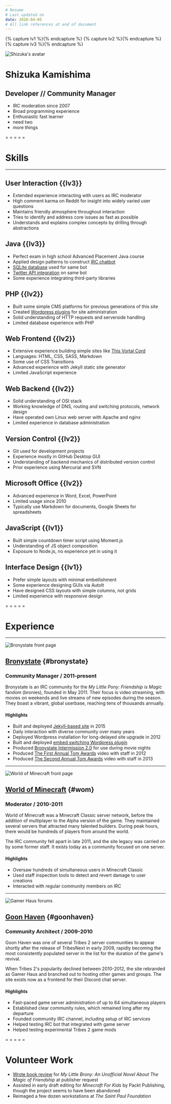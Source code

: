 ```yaml
---
# Resume
# Last updated on
date: 2016-04-05
# All link references at end of document
---
```

{% capture lv1 %}<span class="stars lv1"><i class="fa fa-star"></i><i class="fa fa-star-o"></i><i class="fa fa-star-o"></i></span>{% endcapture %}
{% capture lv2 %}<span class="stars lv2"><i class="fa fa-star"></i><i class="fa fa-star"></i><i class="fa fa-star-o"></i></span>{% endcapture %}
{% capture lv3 %}<span class="stars lv3"><i class="fa fa-star"></i><i class="fa fa-star"></i><i class="fa fa-star"></i></span>{% endcapture %}

<!-- Picture Credit: ASUKA Q by Naoto Ikeda, minor alterations by Shizuka Kamishima -->
![Shizuka's avatar](splash_160x240_asuka.png)

# Shizuka Kamishima

## Developer // Community Manager

 - IRC moderation since 2007
 - Broad programming experience
 - Enthusiastic fast learner
 - need two
 - more things

= = = = =

# Skills
* * *

## User Interaction {{lv3}}
 - Extended experience interacting with users as IRC moderator
 - High comment karma on Reddit for insight into widely varied user questions
 - Maintains friendly atmosphere throughout interaction
 - Tries to identify and address core issues as fast as possible
 - Understands and explains complex concepts by drilling through abstractions

## Java {{lv3}}
 - Perfect exam in high school Advanced Placement Java course
 - Applied design patterns to construct [IRC chatbot][hikaribot]
 - [SQLite database][hb-sqlite] used for same bot
 - [Twitter API integration][hb-twitter] on same bot
 - Some experience integrating third-party libraries

## PHP {{lv2}}
 - Built some simple CMS platforms for previous generations of this site
 - Created [Wordpress plugins][brst2embed] for site administration
 - Solid understanding of HTTP requests and serverside handling
 - Limited database experience with PHP

## Web Frontend {{lv2}}
 - Extensive experience building simple sites like [This Vortal Cord](/)
 - Languages: HTML, CSS, SASS, Markdown
 - Some use of CSS Transitions
 - Advanced experience with Jekyll static site generator
 - Limited JavaScript experience

## Web Backend {{lv2}}
 - Solid understanding of OSI stack
 - Working knowledge of DNS, routing and switching protocols, network design
 - Have operated own Linux web server with Apache and nginx
 - Limited experience in database administration

## Version Control {{lv2}}
 - Git used for development projects
 - Experience mostly in GitHub Desktop GUI
 - Understanding of backend mechanics of distributed version control
 - Prior experience using Mercurial and SVN

## Microsoft Office {{lv2}}
 - Advanced experience in Word, Excel, PowerPoint
 - Limited usage since 2010
 - Typically use Markdown for documents, Google Sheets for spreadsheets

## JavaScript {{lv1}}
 - Built simple countdown timer script using Moment.js
 - Understanding of JS object composition
 - Exposure to Node.js, no experience yet in using it

## Interface Design {{lv1}}
 - Prefer simple layouts with minimal embellishment
 - Some experience designing GUIs via AutoIt
 - Have designed CSS layouts with simple columns, not grids
 - Limited experience with responsive design

= = = = =

# Experience
* * *

![Bronystate front page](brstv3.png)

## [Bronystate](http://www.bronystate.net) {#bronystate}

### Community Manager / 2011-present

Bronystate is an IRC community for the *My Little Pony: Friendship is Magic*
fandom  (bronies), founded in May 2011. Their focus is video streaming, with
movies on weekends and live streams of new episodes during the season. They
boast a vibrant, global userbase, reaching tens of thousands annually.

#### Highlights
 - Built and deployed [Jekyll-based site][brst3repo] in 2015
 - Daily interaction with diverse community over many years
 - Deployed Wordpress installation for long-delayed site upgrade in 2012
 - Built and deployed [embed switching Wordpress plugin][brst2embed]
 - Produced [Bronystate Intermission 2.0][brstint] for use during movie nights
 - Produced [The First Annual Tom Awards][tom2012] video with staff in 2012
 - Produced [The Second Annual Tom Awards][tom2013] video with staff in 2013

* * *

![World of Minecraft front page](wom-frontpage.png)

## [World of Minecraft](http://www.worldofminecraft.com) {#wom}

### Moderator / 2010-2011

World of Minecraft was a Minecraft Classic server network, before the addition
of multiplayer to the Alpha version of the game. They maintained several servers
that attracted many talented builders. During peak hours, there would be
hundreds of players from around the world.

The IRC community fell apart in late 2011, and the site legacy was carried on by
some former staff. It exists today as a community focused on one server.

#### Highlights
 - Oversaw hundreds of simultaneous users in Minecraft Classic
 - Used staff inspection tools to detect and revert damage to user creations
 - Interacted with regular community members on IRC

* * *

![Gamer Haus forums](gh-forums.png)

## [Goon Haven](http://gamer.haus) {#goonhaven}

### Community Architect / 2009-2010

Goon Haven was one of several Tribes 2 server communities to appear shortly
after the release of TribesNext in early 2009, rapidly becoming the most
consistently populated server in the list for the duration of the game's
revival.

When Tribes 2's popularity declined between 2010-2012, the site rebranded as
Gamer Haus and branched out to hosting other games and groups. The site exists
now as a frontend for their Discord chat server.

#### Highlights
 - Fast-paced game server administration of up to 64 simultaneous players
 - Established clear community rules, which remained long after my departure
 - Founded community IRC channel, including setup of IRC services
 - Helped testing IRC bot that integrated with game server
 - Helped testing experimental Tribes 2 game mods

= = = = =

# Volunteer Work

 - [Wrote book review][bkreview] for *My Little Brony: An Unofficial Novel About
   The Magic of Friendship* at publisher request
 - Assisted in early draft editing for *Minecraft For Kids* by Packt Publishing,
   though the project seems to have been abandoned
 - Reimaged a few dozen workstations at *The Saint Paul Foundation*

[hikaribot]: https://github.com/shizuka/hikaribot/
[hb-sqlite]: https://github.com/shizuka/hikaribot/blob/banhammer/src/sk/hikaribot/banhammer/api/BanDatabase.java
[hb-twitter]: https://github.com/shizuka/hikaribot/blob/master/src/sk/hikaribot/twitter/TwitBot.java
[brst]: http://www.bronystate.net
[brst3repo]: https://github.com/Bronystate/brstv3
[brst2embed]: https://bitbucket.org/shizuka/sk-bs-theater/
[tom2012]: https://www.youtube.com/watch?v=4jNBQ-_4zlo
[tom2013]: https://www.youtube.com/watch?v=pGUXxjkLo2A
[brstint]: https://www.youtube.com/watch?v=zmBlxzbLj5s
[bkreview]: /writing/blog/2015-05-20-my-little-brony-review.html
